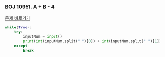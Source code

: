 ### BOJ 10951. A + B - 4

[문제 바로가기](https://boj.kr/10951)

```Python
while(True):
    try:
        inputNum = input()
        print(int(inputNum.split(" ")[0]) + int(inputNum.split(" ")[1]))
    except:
        break
```